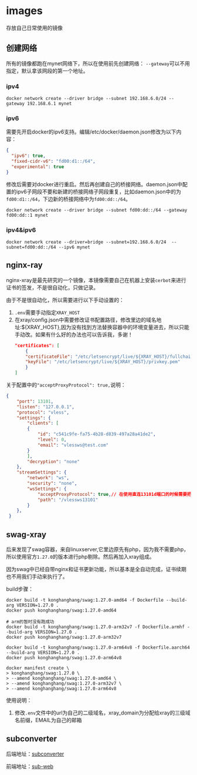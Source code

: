 # images
存放自己日常使用的镜像

## 创建网络
所有的镜像都跑在mynet网络下，所以在使用前先创建网络：
`--gateway`可以不用指定，默认拿该网段的第一个地址。
### ipv4
```shell
docker network create --driver bridge --subnet 192.168.6.0/24 --gateway 192.168.6.1 mynet
```
### ipv6
需要先开启docker的ipv6支持。编辑/etc/docker/daemon.json修改为以下内容：
```json
{
  "ipv6": true,
  "fixed-cidr-v6": "fd00:d1::/64",
  "experimental": true
}
```
修改后需要对docker进行重启。然后再创建自己的桥接网络。daemon.json中配置的ipv6子网段不要和新建的桥接网络子网段重复，比如daemon.json中的为`fd00:d1::/64`，下边新的桥接网络中为`fd00:dd::/64`。
```shell
docker network create --driver bridge --subnet fd00:dd::/64 --gateway fd00:dd::1 mynet
```
### ipv4&ipv6
```shell
docker network create --driver=bridge --subnet=192.168.6.0/24  --subnet=fd00:dd::/64 --ipv6 mynet
```

## nginx-ray
nginx-xray是最先研究的一个镜像，本镜像需要自己在机器上安装`cerbot`来进行证书的签发，不是很自动化，只做记录。

由于不是很自动化，所以需要进行以下手动设置的：
1. `.env`需要手动指定`XRAY_HOST`
2. 在xray/config.json中需要修改证书配置路径，修改里边的域名地址:${XRAY_HOST},因为没有找到方法替换容器中的环境变量进去，所以只能手动改。如果有什么好的办法也可以告诉我，多谢！
    ```json
    "certificates": [
        {
        "certificateFile": "/etc/letsencrypt/live/${XRAY_HOST}/fullchain.pem",
        "keyFile": "/etc/letsencrypt/live/${XRAY_HOST}/privkey.pem"
        }
    ]
    ```
关于配置中的`"acceptProxyProtocol": true,`说明：
```json
{
    "port": 13101,
    "listen": "127.0.0.1",
    "protocol": "vless",
    "settings": {
        "clients": [
        {
            "id": "c541c9fe-fa75-4b28-d839-497a28a41de2",
            "level": 0,
            "email": "vlessws@test.com"
        }
        ],
        "decryption": "none"
    },
    "streamSettings": {
        "network": "ws",
        "security": "none",
        "wsSettings": {
            "acceptProxyProtocol": true,// 在使用直连13101d端口的时候需要把这个去掉，要不然会导致连不上
            "path": "/vlessws13101"
        }
    },
 }
```

## swag-xray
后来发现了swag容器，来自linuxserver,它里边原先有php，因为我不需要php，所以使用官方`1.27.0`的版本进行php剔除。然后再加入xray组成。

因为swag中已经自带nginx和证书更新功能，所以基本是全自动完成，证书续期也不用我们手动来执行了。

build步骤：
```shell
docker build -t konghanghang/swag:1.27.0-amd64 -f Dockerfile --build-arg VERSION=1.27.0 .
docker push konghanghang/swag:1.27.0-amd64

# arm的暂时没有跑成功
docker build -t konghanghang/swag:1.27.0-arm32v7 -f Dockerfile.armhf --build-arg VERSION=1.27.0 .
docker push konghanghang/swag:1.27.0-arm32v7

docker build -t konghanghang/swag:1.27.0-arm64v8 -f Dockerfile.aarch64 --build-arg VERSION=1.27.0 .
docker push konghanghang/swag:1.27.0-arm64v8

docker manifest create \
> konghanghang/swag:1.27.0 \
> --amend konghanghang/swag:1.27.0-amd64 \
> --amend konghanghang/swag:1.27.0-arm32v7 \
> --amend konghanghang/swag:1.27.0-arm64v8
```

使用说明：
1. 修改`.env`文件中的url为自己的二级域名，xray_domain为分配给xray的三级域名前缀，EMAIL为自己的邮箱

## subconverter
后端地址：[subconverter](https://github.com/tindy2013/subconverter)

前端地址：[sub-web](https://github.com/CareyWang/sub-web)
